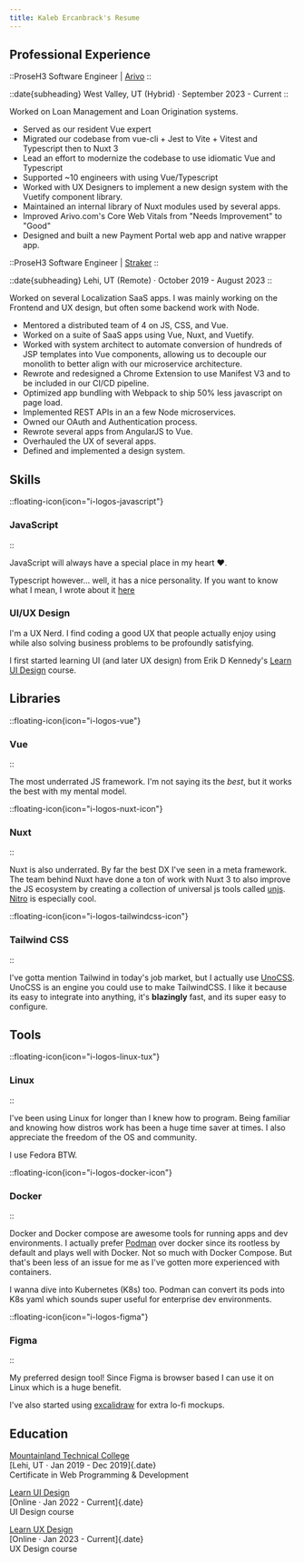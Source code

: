 ```yaml
---
title: Kaleb Ercanbrack's Resume
---
```


## Professional Experience

::ProseH3
Software Engineer | [Arivo](https://arivo.com)
::

::date{subheading}
West Valley, UT (Hybrid) · September 2023 - Current
::

Worked on Loan Management and Loan Origination systems.

- Served as our resident Vue expert
- Migrated our codebase from vue-cli + Jest to Vite + Vitest and Typescript then to Nuxt 3
- Lead an effort to modernize the codebase to use idiomatic Vue and Typescript
- Supported \~10 engineers with using Vue/Typescript
- Worked with UX Designers to implement a new design system with the Vuetify component library.
- Maintained an internal library of Nuxt modules used by several apps.
- Improved Arivo.com's Core Web Vitals from "Needs Improvement" to "Good"
- Designed and built a new Payment Portal web app and native wrapper app.


::ProseH3
Software Engineer | [Straker](https://straker.ai)
::

::date{subheading}
Lehi, UT (Remote) · October 2019 - August 2023
::

Worked on several Localization SaaS apps. I was mainly working on the Frontend and UX design, but often some backend work with Node.

- Mentored a distributed team of 4 on JS, CSS, and Vue.
- Worked on a suite of SaaS apps using Vue, Nuxt, and Vuetify.
- Worked with system architect to automate conversion of hundreds of JSP templates into Vue
  components, allowing us to decouple our monolith to better align with our
  microservice architecture.
- Rewrote and redesigned a Chrome Extension to use Manifest V3 and to be
  included in our CI/CD pipeline.
- Optimized app bundling with Webpack to ship 50% less javascript on page load.
- Implemented REST APIs in an a few Node microservices.
- Owned our OAuth and Authentication process.
- Rewrote several apps from AngularJS to Vue.
- Overhauled the UX of several apps.
- Defined and implemented a design system.

## Skills

::floating-icon{icon="i-logos-javascript"}
### JavaScript
::

JavaScript will always have a special place in my heart ❤️.

Typescript however... well, it has a nice personality. If you want to know what I mean, I wrote about it [here](/blog/typescript)

### UI/UX Design

I'm a UX Nerd. I find coding a good UX that people actually enjoy using while
also solving business problems to be profoundly satisfying.

I first started learning UI (and later UX design) from Erik D Kennedy's
[Learn UI Design](https://www.learnui.design/) course.

## Libraries

::floating-icon{icon="i-logos-vue"}
### Vue
::

The most underrated JS framework. I'm not saying its the _best_, but it works
the best with my mental model.

::floating-icon{icon="i-logos-nuxt-icon"}
### Nuxt
::

Nuxt is also underrated. By far the best DX I've seen in a meta framework. The
team behind Nuxt have done a ton of work with Nuxt 3 to also improve the JS
ecosystem by creating a collection of universal js tools called
[unjs](https://unjs.io/). [Nitro](https://nitro.unjs.io/) is especially cool.

::floating-icon{icon="i-logos-tailwindcss-icon"}
### Tailwind CSS
::

I've gotta mention Tailwind in today's job market, but I actually use
[UnoCSS](https://unocss.dev). UnoCSS is an engine you could use to make
TailwindCSS. I like it because its easy to integrate into anything, it's
**blazingly** fast, and its super easy to configure.

## Tools

::floating-icon{icon="i-logos-linux-tux"}
### Linux
::

I've been using Linux for longer than I knew how to program. Being familiar and
knowing how distros work has been a huge time saver at times. I also appreciate
the freedom of the OS and community.

I use Fedora BTW.

::floating-icon{icon="i-logos-docker-icon"}
### Docker
::

Docker and Docker compose are awesome tools for running apps and dev
environments. I actually prefer [Podman](https://podman.io) over docker since
its rootless by default and plays well with Docker. Not so much with Docker
Compose. But that's been less of an issue for me as I've gotten more experienced
with containers.

I wanna dive into Kubernetes (K8s) too. Podman can convert its pods into K8s
yaml which sounds super useful for enterprise dev environments.

::floating-icon{icon="i-logos-figma"}
### Figma
::

My preferred design tool! Since Figma is browser based I can use it on Linux
which is a huge benefit.

I've also started using [excalidraw](https://excalidraw.com) for extra lo-fi
mockups.

## Education

[Mountainland Technical College](https://mtec.edu/)\
[Lehi, UT · Jan 2019 - Dec 2019]{.date}\
Certificate in Web Programming & Development

[Learn UI Design](https://www.learnui.design/)\
[Online · Jan 2022 - Current]{.date}\
UI Design course

[Learn UX Design](https://www.learnui.design/courses/learn-ux-design.html)\
[Online · Jan 2023 - Current]{.date}\
UX Design course
